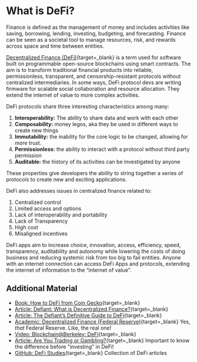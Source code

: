 # What is DeFi?

Finance is defined as the management of money and includes activities like saving, borrowing, lending, investing, budgeting, and forecasting. Finance can be seen as a societal tool to manage resources, risk, and rewards across space and time between entities.

[Decentralized Finance (DeFi)](https://ethereum.org/hr/defi/){target=\_blank} is a term used for software built on programmable open-source blockchains using smart contracts. The aim is to transform traditional financial products into reliable, permissionless, transparent, and censorship-resistant protocols without centralized intermediaries. In some ways, DeFi protocol devs are writing firmware for scalable social collaboration and resource allocation. They extend the internet of value to more complex activities.

DeFi protocols share three interesting characteristics among many:

1. **Interoperability:** The ability to share data and work with each other
2. **Composability:** money legos, aka they be used in different ways to create new things
3. **Immutability:** the inability for the core logic to be changed, allowing for more trust.
4. **Permissionless:** the ability to interact with a protocol without third party permission
5. **Auditable:** the history of its activities can be investigated by anyone

These properties give developers the ability to string together a series of protocols to create new and exciting applications.

DeFi also addresses issues in centralized finance related to:

1. Centralized control
2. Limited access and options
3. Lack of interoperability and portability
4. Lack of Transparency
5. High cost
6. Misaligned incentives

DeFi apps aim to increase choice, innovation, access, efficiency, speed, transparency, auditability and autonomy while lowering the costs of doing business and reducing systemic risk from too big to fail entities. Anyone with an internet connection can access DeFi Apps and protocols, extending the internet of information to the “internet of value”.

## Additional Material
- [Book: How to DeFi from Coin Gecko](https://landing.coingecko.com/how-to-defi/){target=_blank}
- [Article: Defiant: What is Decentralized Finance?](https://thedefiant.io/what-is-decentralized-finance/){target=_blank}
- [Article: The Defiant’s Definitive Guide to DeFi](https://newsletter.thedefiant.io/p/the-defiants-definitive-guide-to){target=_blank}
- [Academic: Decentralized Finance (Federal Reserve)](https://research.stlouisfed.org/publications/review/2021/02/05/decentralized-finance-on-blockchain-and-smart-contract-based-financial-markets){target=_blank} Yes, *that* Federal Reserve. Like, the real one!
- [Video: Blockchain@Berkeley: DeFi](https://www.youtube.com/watch?v=9UkjSVbBONs){target=_blank}
- [Article: Are You Trading or Gambling?](https://investinglessons.substack.com/p/are-you-trading-or-gambling){target=_blank} Important to know the difference before "investing" in DeFi!
- [GitHub: DeFi Studies](https://github.com/baraldor/defi/blob/main/README.md){target=_blank} Collection of DeFi articles